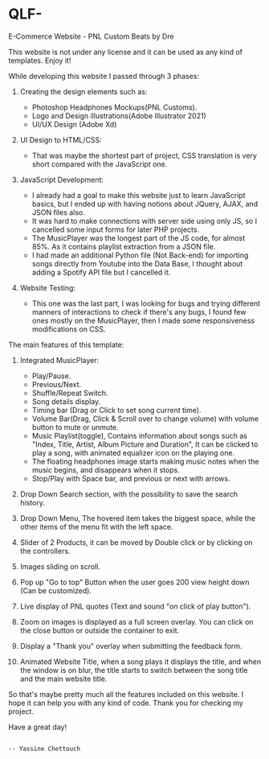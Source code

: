 # QLF-
E-Commerce Website - PNL Custom Beats by Dre


This website is not under any license and it can be used as any kind of templates. Enjoy it!


While developing this website I passed through 3 phases:

1. Creating the design elements such as:
   - Photoshop Headphones Mockups(PNL Customs).
   - Logo and Design illustrations(Adobe Illustrator 2021)
   - UI/UX Design (Adobe Xd)


2. UI Design to HTML/CSS: 
   - That was maybe the shortest part of project, CSS translation is very short compared with the JavaScript one.

3. JavaScript Development:
   - I already had a goal to make this website just to learn JavaScript basics, but I ended up with having notions about JQuery, AJAX, and JSON files also.
   - It was hard to make connections with server side using only JS, so I cancelled some input forms for later PHP projects.
   - The MusicPlayer was the longest part of the JS code, for almost 85%. As it contains playlist extraction from a JSON file.
   - I had made an additional Python file (Not Back-end) for importing songs directly from Youtube into the Data Base, I thought about adding a Spotify API file but      I cancelled it.
4. Website Testing:
   - This one was the last part, I was looking for bugs and trying different manners of interactions to check if there's any bugs, I found few ones mostly on the
     MusicPlayer, then I made some responsiveness modifications on CSS.
     
     
     
The main features of this template:

1. Integrated MusicPlayer:
   - Play/Pause.
   - Previous/Next.
   - Shuffle/Repeat Switch.
   - Song details display.
   - Timing bar (Drag or Click to set song current time).
   - Volume Bar(Drag, Click & Scroll over to change volume) with volume button to mute or unmute.
   - Music Playlist(toggle), Contains information about songs such as "Index, Title, Artist, Album Picture and Duration", It can be clicked to play a song, with          animated equalizer icon on the playing one.
   - The floating headphones image starts making music notes when the music begins, and disappears when it stops.
   - Stop/Play with Space bar, and previous or next with arrows.

2. Drop Down Search section, with the possibility to save the search history.
3. Drop Down Menu, The hovered item takes the biggest space, while the other items of the menu fit with the left space.
4. Slider of 2 Products, it can be moved by Double click or by clicking on the controllers.
5. Images sliding on scroll.
6. Pop up "Go to top" Button when the user goes 200 view height down (Can be customized).
7. Live display of PNL quotes (Text and sound "on click of play button").
8. Zoom on images is displayed as a full screen overlay. You can click on the close button or outside the container to exit.
9. Display a "Thank you" overlay when submitting the feedback form.
10. Animated Website Title, when a song plays it displays the title, and when the window is on blur, the title starts to switch between the song title and the main     website title.


So that's maybe pretty much all the features included on this website. I hope it can help you with any kind of code.
Thank you for checking my project. 

Have a great day!

                                                                                -- Yassine Chettouch
